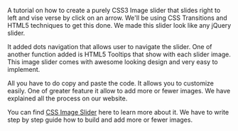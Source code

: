 A tutorial on how to create a purely CSS3 Image slider that slides right to left and vise verse by click on an arrow. We'll be using CSS Transitions and HTML5 techniques to get this done. We made this slider look like any jQuery slider. 

It added dots navigation that allows user to navigate the slider. One of another function added is HTML5 Tooltips that show with each slider image. This image slider comes with awesome looking design and very easy to implement. 

All you have to do copy and paste the code. It allows you to customize easily. One of greater feature it allow to add more or fewer images. We have explained all the process on our website. 

You can find <a target="_blank" href="http://codeconvey.com/pure-css-image-slider/">CSS Image Slider</a> here to learn more about it. We have to write step by step guide how to build and add more or fewer images.
